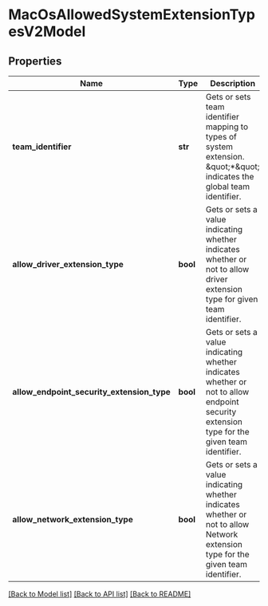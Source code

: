 # MacOsAllowedSystemExtensionTypesV2Model

## Properties
Name | Type | Description | Notes
------------ | ------------- | ------------- | -------------
**team_identifier** | **str** | Gets or sets team identifier mapping to types of system extension.  \&quot;*\&quot; indicates the global team identifier. | [optional] 
**allow_driver_extension_type** | **bool** | Gets or sets a value indicating whether indicates whether or not to allow driver extension type for given team identifier. | [optional] 
**allow_endpoint_security_extension_type** | **bool** | Gets or sets a value indicating whether indicates whether or not to allow endpoint security extension type for the given team identifier. | [optional] 
**allow_network_extension_type** | **bool** | Gets or sets a value indicating whether indicates whether or not to allow Network extension type for the given team identifier. | [optional] 

[[Back to Model list]](../README.md#documentation-for-models) [[Back to API list]](../README.md#documentation-for-api-endpoints) [[Back to README]](../README.md)


